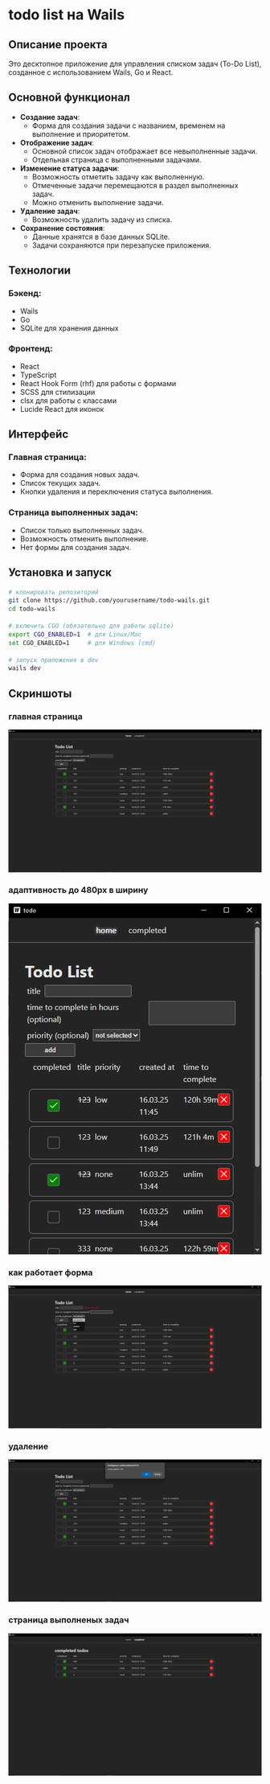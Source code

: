 # todo list на Wails

## Описание проекта
Это десктопное приложение для управления списком задач (To-Do List), созданное с использованием Wails, Go и React.

## Основной функционал
- **Создание задач**:
  - Форма для создания задачи с названием, временем на выполнение и приоритетом.
- **Отображение задач**:
  - Основной список задач отображает все невыполненные задачи.
  - Отдельная страница с выполненными задачами.
- **Изменение статуса задачи**:
  - Возможность отметить задачу как выполненную.
  - Отмеченные задачи перемещаются в раздел выполненных задач.
  - Можно отменить выполнение задачи.
- **Удаление задач**:
  - Возможность удалить задачу из списка.
- **Сохранение состояния**:
  - Данные хранятся в базе данных SQLite.
  - Задачи сохраняются при перезапуске приложения.

## Технологии
### Бэкенд:
- Wails
- Go
- SQLite для хранения данных

### Фронтенд:
- React
- TypeScript
- React Hook Form (rhf) для работы с формами
- SCSS для стилизации
- clsx для работы с классами
- Lucide React для иконок

## Интерфейс
### Главная страница:
- Форма для создания новых задач.
- Список текущих задач.
- Кнопки удаления и переключения статуса выполнения.

### Страница выполненных задач:
- Список только выполненных задач.
- Возможность отменить выполнение.
- Нет формы для создания задач.

## Установка и запуск
```sh
# клонировать репозиторий
git clone https://github.com/yourusername/todo-wails.git
cd todo-wails

# включить CGO (обязательно для работы sqlite)
export CGO_ENABLED=1  # для Linux/Mac
set CGO_ENABLED=1     # для Windows (cmd)

# запуск приложения в dev
wails dev
```

## Скриншоты
### главная страница
![главная страница](screenshots/1.png)
### адаптивность до 480px в ширину
![главная страница](screenshots/2.png)
### как работает форма
![главная страница](screenshots/3.png)
### удаление
![главная страница](screenshots/5.png)
### страница выполненых задач
![главная страница](screenshots/4.png)





